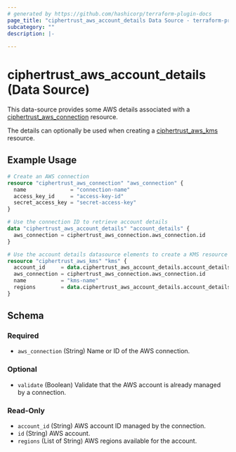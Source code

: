 ```yaml
---
# generated by https://github.com/hashicorp/terraform-plugin-docs
page_title: "ciphertrust_aws_account_details Data Source - terraform-provider-ciphertrust"
subcategory: ""
description: |-
  
---
```


# ciphertrust_aws_account_details (Data Source)

This data-source provides some AWS details associated with a [ciphertrust_aws_connection](https://registry.terraform.io/providers/ThalesGroup/ciphertrust/latest/docs/resources/aws_connection) resource.

The details can optionally be used when creating a [ciphertrust_aws_kms](https://registry.terraform.io/providers/ThalesGroup/ciphertrust/latest/docs/resources/aws_kms) resource.


## Example Usage

```terraform
# Create an AWS connection
resource "ciphertrust_aws_connection" "aws_connection" {
  name              = "connection-name"
  access_key_id     = "access-key-id"
  secret_access_key = "secret-access-key"
}

# Use the connection ID to retrieve account details
data "ciphertrust_aws_account_details" "account_details" {
  aws_connection = ciphertrust_aws_connection.aws_connection.id
}

# Use the account details datasource elements to create a KMS resource
resource "ciphertrust_aws_kms" "kms" {
  account_id     = data.ciphertrust_aws_account_details.account_details.account_id
  aws_connection = ciphertrust_aws_connection.aws_connection.id
  name           = "kms-name"
  regions        = data.ciphertrust_aws_account_details.account_details.regions
}
```

<!-- schema generated by tfplugindocs -->
## Schema

### Required

- `aws_connection` (String) Name or ID of the AWS connection.

### Optional

- `validate` (Boolean) Validate that the AWS account is already managed by a connection.

### Read-Only

- `account_id` (String) AWS account ID managed by the connection.
- `id` (String) AWS account.
- `regions` (List of String) AWS regions available for the account.


